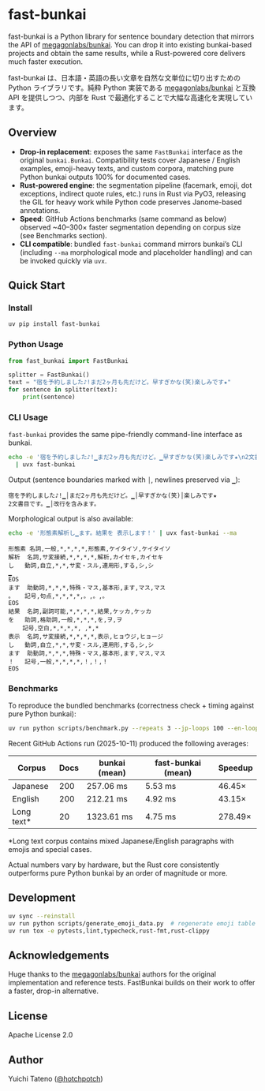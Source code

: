# fast-bunkai

fast-bunkai is a Python library for sentence boundary detection that mirrors the API of [megagonlabs/bunkai](https://github.com/megagonlabs/bunkai). You can drop it into existing bunkai-based projects and obtain the same results, while a Rust-powered core delivers much faster execution.

fast-bunkai は、日本語・英語の長い文章を自然な文単位に切り出すための Python ライブラリです。純粋 Python 実装である [megagonlabs/bunkai](https://github.com/megagonlabs/bunkai) と互換 API を提供しつつ、内部を Rust で最適化することで大幅な高速化を実現しています。

## Overview

- **Drop-in replacement**: exposes the same `FastBunkai` interface as the original `bunkai.Bunkai`. Compatibility tests cover Japanese / English examples, emoji-heavy texts, and custom corpora, matching pure Python bunkai outputs 100% for documented cases.
- **Rust-powered engine**: the segmentation pipeline (facemark, emoji, dot exceptions, indirect quote rules, etc.) runs in Rust via PyO3, releasing the GIL for heavy work while Python code preserves Janome-based annotations.
- **Speed**: GitHub Actions benchmarks (same command as below) observed ~40–300× faster segmentation depending on corpus size (see Benchmarks section).
- **CLI compatible**: bundled `fast-bunkai` command mirrors bunkai’s CLI (including `--ma` morphological mode and placeholder handling) and can be invoked quickly via `uvx`.

## Quick Start

### Install

```bash
uv pip install fast-bunkai
```

### Python Usage

```python
from fast_bunkai import FastBunkai

splitter = FastBunkai()
text = "宿を予約しました♪!まだ2ヶ月も先だけど。早すぎかな(笑)楽しみです★"
for sentence in splitter(text):
    print(sentence)
```

### CLI Usage

`fast-bunkai` provides the same pipe-friendly command-line interface as bunkai.

```bash
echo -e '宿を予約しました♪!▁まだ2ヶ月も先だけど。▁早すぎかな(笑)楽しみです★\n2文書目です。▁改行を含みます。' \
  | uvx fast-bunkai
```

Output (sentence boundaries marked with `│`, newlines preserved via `▁`):

```
宿を予約しました♪!▁│まだ2ヶ月も先だけど。▁│早すぎかな(笑)│楽しみです★
2文書目です。▁│改行を含みます。
```

Morphological output is also available:

```bash
echo -e '形態素解析し▁ます。結果を 表示します！' | uvx fast-bunkai --ma
```

```
形態素	名詞,一般,*,*,*,*,形態素,ケイタイソ,ケイタイソ
解析	名詞,サ変接続,*,*,*,*,解析,カイセキ,カイセキ
し	動詞,自立,*,*,サ変・スル,連用形,する,シ,シ
▁
EOS
ます	助動詞,*,*,*,特殊・マス,基本形,ます,マス,マス
。	記号,句点,*,*,*,*,。,。,。
EOS
結果	名詞,副詞可能,*,*,*,*,結果,ケッカ,ケッカ
を	助詞,格助詞,一般,*,*,*,を,ヲ,ヲ
	記号,空白,*,*,*,*, ,*,*
表示	名詞,サ変接続,*,*,*,*,表示,ヒョウジ,ヒョージ
し	動詞,自立,*,*,サ変・スル,連用形,する,シ,シ
ます	助動詞,*,*,*,特殊・マス,基本形,ます,マス,マス
！	記号,一般,*,*,*,*,！,！,！
EOS
```

### Benchmarks

To reproduce the bundled benchmarks (correctness check + timing against pure Python bunkai):

```bash
uv run python scripts/benchmark.py --repeats 3 --jp-loops 100 --en-loops 100 --custom-loops 10
```

Recent GitHub Actions run (2025-10-11) produced the following averages:

| Corpus     | Docs | bunkai (mean) | fast-bunkai (mean) | Speedup |
|------------|------|---------------|--------------------|---------|
| Japanese   | 200  | 257.06 ms     | 5.53 ms            | 46.45×  |
| English    | 200  | 212.21 ms     | 4.92 ms            | 43.15×  |
| Long text* | 20   | 1323.61 ms    | 4.75 ms            | 278.49× |

*Long text corpus contains mixed Japanese/English paragraphs with emojis and special cases.

Actual numbers vary by hardware, but the Rust core consistently outperforms pure Python bunkai by an order of magnitude or more.

## Development

```bash
uv sync --reinstall
uv run python scripts/generate_emoji_data.py  # regenerate emoji table if dependencies change
uv run tox -e pytests,lint,typecheck,rust-fmt,rust-clippy
```

## Acknowledgements

Huge thanks to the [megagonlabs/bunkai](https://github.com/megagonlabs/bunkai) authors for the original implementation and reference tests. FastBunkai builds on their work to offer a faster, drop-in alternative.

## License

Apache License 2.0

## Author

Yuichi Tateno ([@hotchpotch](https://github.com/hotchpotch))
